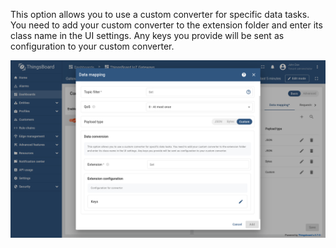 This option allows you to use a custom converter for specific data tasks. 
You need to add your custom converter to the extension folder and enter its class name in the UI settings. 
Any keys you provide will be sent as configuration to your custom converter.

![image](/images/gateway/mqtt-connector/data-conversion-basic-custom-subsection-1-ce.png.png)